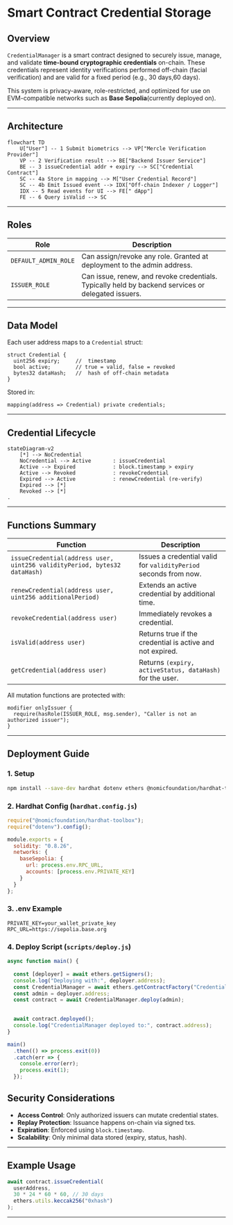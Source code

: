 # Smart Contract Credential Storage

## Overview

`CredentialManager` is a smart contract designed to securely issue, manage, and validate **time-bound cryptographic credentials** on-chain. These credentials represent identity verifications performed off-chain (facial verification) and are valid for a fixed period (e.g., 30 days,60 days).

This system is privacy-aware, role-restricted, and optimized for use on EVM-compatible networks such as **Base Sepolia**(currently deployed on).

---

##  Architecture

```mermaid
flowchart TD
    U["User"] -- 1 Submit biometrics --> VP["Mercle Verification Provider"]
    VP -- 2 Verification result --> BE["Backend Issuer Service"]
    BE -- 3 issueCredential addr + expiry --> SC["Credential Contract"]
    SC -- 4a Store in mapping --> M["User Credential Record"]
    SC -- 4b Emit Issued event --> IDX["Off-chain Indexer / Logger"]
    IDX -- 5 Read events for UI --> FE[" dApp"]
    FE -- 6 Query isValid --> SC
```

---

##  Roles

| Role            | Description |
|------------------|-------------|
| `DEFAULT_ADMIN_ROLE` | Can assign/revoke any role. Granted at deployment to the admin address. |
| `ISSUER_ROLE`         | Can issue, renew, and revoke credentials. Typically held by backend services or delegated issuers. |

---

##  Data Model

Each user address maps to a `Credential` struct:

```solidity
struct Credential {
  uint256 expiry;     //  timestamp
  bool active;        // true = valid, false = revoked
  bytes32 dataHash;   //  hash of off-chain metadata 
}
```

Stored in:
```solidity
mapping(address => Credential) private credentials;
```

---

##  Credential Lifecycle

```mermaid
stateDiagram-v2
    [*] --> NoCredential
    NoCredential --> Active       : issueCredential
    Active --> Expired            : block.timestamp > expiry
    Active --> Revoked            : revokeCredential
    Expired --> Active            : renewCredential (re-verify)
    Expired --> [*]
    Revoked --> [*]
.
```

---

##  Functions Summary

| Function | Description |
|----------|-------------|
| `issueCredential(address user, uint256 validityPeriod, bytes32 dataHash)` | Issues a credential valid for `validityPeriod` seconds from now. |
| `renewCredential(address user, uint256 additionalPeriod)` | Extends an active credential by additional time. |
| `revokeCredential(address user)` | Immediately revokes a credential. |
| `isValid(address user)` | Returns true if the credential is active and not expired. |
| `getCredential(address user)` | Returns `(expiry, activeStatus, dataHash)` for the user. |

All mutation functions are protected with:
```solidity
modifier onlyIssuer {
  require(hasRole(ISSUER_ROLE, msg.sender), "Caller is not an authorized issuer");
}
```

---

##  Deployment Guide

### 1. Setup

```bash
npm install --save-dev hardhat dotenv ethers @nomicfoundation/hardhat-toolbox
```

### 2. Hardhat Config (`hardhat.config.js`)

```javascript
require("@nomicfoundation/hardhat-toolbox");
require("dotenv").config();

module.exports = {
  solidity: "0.8.26",
  networks: {
    baseSepolia: {
      url: process.env.RPC_URL,
      accounts: [process.env.PRIVATE_KEY]
    }
  }
};
```

### 3. .env Example

```
PRIVATE_KEY=your_wallet_private_key
RPC_URL=https://sepolia.base.org

```

### 4. Deploy Script (`scripts/deploy.js`)

```javascript
async function main() {
 
  const [deployer] = await ethers.getSigners();
  console.log("Deploying with:", deployer.address);
  const CredentialManager = await ethers.getContractFactory("CredentialManager");
  const admin = deployer.address;  
  const contract = await CredentialManager.deploy(admin);

 
  await contract.deployed();
  console.log("CredentialManager deployed to:", contract.address);
}

main()
  .then(() => process.exit(0))
  .catch(err => {
    console.error(err);
    process.exit(1);
  });

```



## Security Considerations

- **Access Control**: Only authorized issuers can mutate credential states.
- **Replay Protection**: Issuance happens on-chain via signed txs.
- **Expiration**: Enforced using `block.timestamp`.
- **Scalability**: Only minimal data stored (expiry, status, hash).

---

##  Example Usage

```js
await contract.issueCredential(
  userAddress,
  30 * 24 * 60 * 60, // 30 days
  ethers.utils.keccak256("0xhash")
);
```

---


